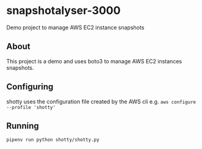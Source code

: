 # snapshotalyser-3000
Demo project to manage AWS EC2 instance snapshots

## About 
This project is a demo and uses boto3 to manage AWS EC2 instances snapshots.

## Configuring
shotty uses the configuration file created by the AWS cli e.g.
`aws configure --profile 'shotty'`

## Running
`pipenv run python shotty/shotty.py`
